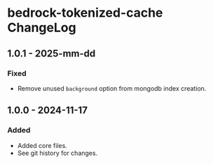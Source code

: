 # bedrock-tokenized-cache ChangeLog

## 1.0.1 - 2025-mm-dd

### Fixed
- Remove unused `background` option from mongodb index creation.

## 1.0.0 - 2024-11-17

### Added
- Added core files.
- See git history for changes.
